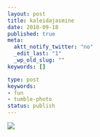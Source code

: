 ```yaml
---
layout: post
title: kaleidajasmine
date: 2010-09-18
published: true
meta:
  aktt_notify_twitter: "no"
  _edit_last: "1"
  _wp_old_slug: ""
keywords: []

type: post
keywords:
- fun
- tumble-photo
status: publish
---
```

[![](http://liblab.net/andyeick/files/2010/09/photo1-200x300.jpg)](http://liblab.net/andyeick/files/2010/09/photo1.jpg)
